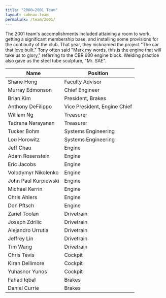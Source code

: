 ```yaml
---
title: "2000–2001 Team"
layout: subnav.team
permalink: /team/2001/
---
```


The 2001 team's accomplishments included attaining a room to work, getting a significant membership base, and installing some provisions for the continuity of the club. That year, they nicknamed the project "The car that love built." Tony often said "Mark my words, this is the engine that will take us to glory," referring to the CBR&nbsp;600 engine block. Welding practice also gave us the steel tube sculpture, "Mr. SAE".

<table>
  <thead><tr><th>Name</th><th>Position</th></tr></thead>
  <tbody>
    <tr><td>Shane Hong</td><td>Faculty Advisor</td></tr>
    <tr><td>Murray Edmonson</td><td>Chief Engineer</td></tr>
    <tr><td>Brian Kim</td><td>President, Brakes</td></tr>
    <tr><td>Anthony DeFilippo</td><td>Vice President, Engine Chief</td></tr>
    <tr><td>William Ng</td><td>Treasurer</td></tr>
    <tr><td>Tadrana Narayanan</td><td>Treasurer</td></tr>
    <tr><td>Tucker Bohm</td><td>Systems Engineering</td></tr>
    <tr><td>Lou Horowitz</td><td>Systems Engineering</td></tr>
    <tr><td>Jeff Chau</td><td>Engine</td></tr>
    <tr><td>Adam Rosenstein</td><td>Engine</td></tr>
    <tr><td>Eric Jacobs</td><td>Engine</td></tr>
    <tr><td>Volodymyr Nikolenko</td><td>Engine</td></tr>
    <tr><td>John Paul Kurpiewski</td><td>Engine</td></tr>
    <tr><td>Michael Kerrin</td><td>Engine</td></tr>
    <tr><td>Chris Ahlers</td><td>Engine</td></tr>
    <tr><td>Don Pftsch</td><td>Engine</td></tr>
    <tr><td>Zariel Toolan</td><td>Drivetrain</td></tr>
    <tr><td>Joseph Zdrilic</td><td>Drivetrain</td></tr>
    <tr><td>Alejandro Urrutia</td><td>Drivetrain</td></tr>
    <tr><td>Jeffrey Lin</td><td>Drivetrain</td></tr>
    <tr><td>Tim Wang</td><td>Drivetrain</td></tr>
    <tr><td>Chris Tevis</td><td>Cockpit</td></tr>
    <tr><td>Kiran Dellimore</td><td>Cockpit</td></tr>
    <tr><td>Yuhasnor Yunos</td><td>Cockpit</td></tr>
    <tr><td>Fahad Iqbal</td><td>Brakes</td></tr>
    <tr><td>Daniel Currie</td><td>Brakes</td></tr>
</table>
